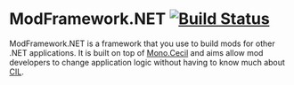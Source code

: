 # ModFramework.NET [![Build Status](https://travis-ci.org/DeathCradle/ModFramework.NET.svg?branch=master)](https://travis-ci.org/DeathCradle/ModFramework.NET)

ModFramework.NET is a framework that you use to build mods for other .NET applications.
It is built on top of [Mono.Cecil](https://github.com/jbevain/cecil) and aims allow mod developers to change application logic without having to know much about [CIL](https://en.wikipedia.org/wiki/Common_Intermediate_Language).